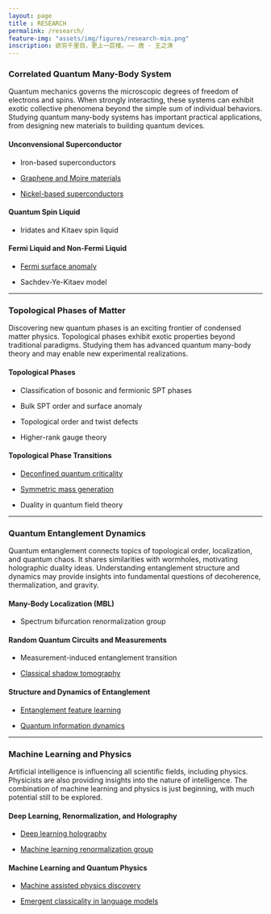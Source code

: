 ```yaml
--- 
layout: page 
title : RESEARCH 
permalink: /research/ 
feature-img: "assets/img/figures/research-min.png"
inscription: 欲穷千里目，更上一层楼。—— 唐 · 王之涣
---
```


### Correlated Quantum Many-Body System

Quantum mechanics governs the microscopic degrees of freedom of electrons and spins. When strongly interacting, these systems can exhibit exotic collective phenomena beyond the simple sum of individual behaviors. Studying quantum many-body systems has important practical applications, from designing new materials to building quantum devices.

#### Unconvensional Superconductor

- Iron-based superconductors 

- [Graphene and Moire materials](/2018/05/21/Moire.html)

- [Nickel-based superconductors](/2023/08/23/Nickelate.html)

#### Quantum Spin Liquid

- Iridates and Kitaev spin liquid

#### Fermi Liquid and Non-Fermi Liquid

- [Fermi surface anomaly](/2023/03/20/FSAnomaly.html)

- Sachdev-Ye-Kitaev model

---

### Topological Phases of Matter

Discovering new quantum phases is an exciting frontier of condensed matter physics. Topological phases exhibit exotic properties beyond traditional paradigms. Studying them has advanced quantum many-body theory and may enable new experimental realizations.

#### Topological Phases

- Classification of bosonic and fermionic SPT phases

- Bulk SPT order and surface anomaly

- Topological order and twist defects

- Higher-rank gauge theory

#### Topological Phase Transitions

- [Deconfined quantum criticality](/2019/04/16/DQCP.html)

- [Symmetric mass generation](/2023/09/18/VMC_SMG.html)

- Duality in quantum field theory

---

### Quantum Entanglement Dynamics

Quantum entanglement connects topics of topological order, localization, and quantum chaos. It shares similarities with wormholes, motivating holographic duality ideas. Understanding entanglement structure and dynamics may provide insights into fundamental questions of decoherence, thermalization, and gravity.

#### Many-Body Localization (MBL)

- Spectrum bifurcation renormalization group


#### Random Quantum Circuits and Measurements

- Measurement-induced entanglement transition

- [Classical shadow tomography](/2022/09/07/CST.html)

#### Structure and Dynamics of Entanglement

- [Entanglement feature learning](/2018/01/31/EFL.html) 

- [Quantum information dynamics](/2018/03/28/DynQ.html)

---

### Machine Learning and Physics

Artificial intelligence is influencing all scientific fields, including physics. Physicists are also providing insights into the nature of intelligence. The combination of machine learning and physics is just beginning, with much potential still to be explored.

#### Deep Learning, Renormalization, and Holography

- [Deep learning holography](/2020/06/25/holography.html)

- [Machine learning renormalization group](/2023/10/04/MLRG.html)

#### Machine Learning and Quantum Physics

- [Machine assisted physics discovery](/2019/02/01/discoverQM.html)

- [Emergent classicality in language models](/2023/06/27/Classicality.html)

